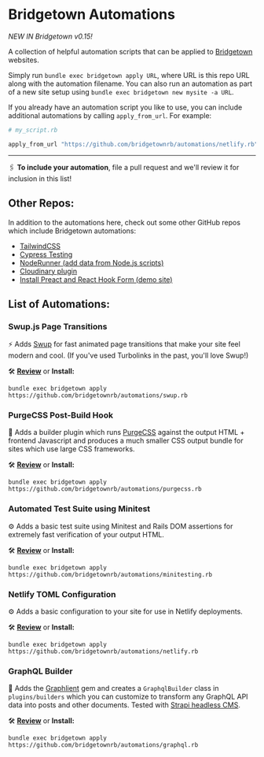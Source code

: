 # Bridgetown Automations

_NEW IN Bridgetown v0.15!_

A collection of helpful automation scripts that can be applied to [Bridgetown](https://www.bridgetownrb.com) websites.

Simply run `bundle exec bridgetown apply URL`, where URL is this repo URL along with the automation filename. You can also run an automation as part of a new site setup using `bundle exec bridgetown new mysite -a URL`.

If you already have an automation script you like to use, you can include additional automations by calling `apply_from_url`. For example:

```ruby
# my_script.rb

apply_from_url "https://github.com/bridgetownrb/automations/netlify.rb"
```

----

🖇 **To include your automation**, file a pull request and we'll review it for inclusion in this list!

## Other Repos:

In addition to the automations here, check out some other GitHub repos which include Bridgetown automations:

* [TailwindCSS](https://github.com/ParamagicDev/bridgetown-automation-tailwindcss)
* [Cypress Testing](https://github.com/ParamagicDev/bridgetown-automation-cypress)
* [NodeRunner (add data from Node.js scripts)](https://github.com/bridgetownrb/node-runner)
* [Cloudinary plugin](https://github.com/bridgetownrb/bridgetown-cloudinary)
* [Install Preact and React Hook Form (demo site)](https://github.com/jaredcwhite/example-bridgetown-preact)

## List of Automations:

### Swup.js Page Transitions

⚡️ Adds [Swup](https://swup.js.org) for fast animated page transitions that make your site feel modern and cool. (If you've used Turbolinks in the past, you'll love Swup!)

🛠 **[Review](swup.rb)** or **Install:**

```
bundle exec bridgetown apply https://github.com/bridgetownrb/automations/swup.rb
```

### PurgeCSS Post-Build Hook

🧼 Adds a builder plugin which runs [PurgeCSS](https://purgecss.com) against the output HTML + frontend Javascript and produces a much smaller CSS output bundle for sites which use large CSS frameworks.

🛠 **[Review](purgecss.rb)** or **Install:**

```
bundle exec bridgetown apply https://github.com/bridgetownrb/automations/purgecss.rb
```

### Automated Test Suite using Minitest

⚙️ Adds a basic test suite using Minitest and Rails DOM assertions for extremely fast verification of your output HTML.

🛠 **[Review](minitesting.rb)** or **Install:**

```
bundle exec bridgetown apply https://github.com/bridgetownrb/automations/minitesting.rb
```

### Netlify TOML Configuration

⚙️ Adds a basic configuration to your site for use in Netlify deployments.

🛠 **[Review](netlify.rb)** or **Install:**

```
bundle exec bridgetown apply https://github.com/bridgetownrb/automations/netlify.rb
```

### GraphQL Builder

🔎 Adds the [Graphlient](http://github.com/ashkan18/graphlient) gem and creates a `GraphqlBuilder` class in `plugins/builders` which you can customize to transform any GraphQL API data into posts and other documents. Tested with [Strapi headless CMS](https://strapi.io).

🛠 **[Review](graphql.rb)** or **Install:**

```
bundle exec bridgetown apply https://github.com/bridgetownrb/automations/graphql.rb
```
